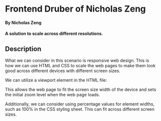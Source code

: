 # Frontend Druber of Nicholas Zeng

#### By Nicholas Zeng 

#### A solution to scale across different resolutions.

## Description

What we can consider in this scenario is responsive web design. This is how we can use HTML and CSS to scale the web pages to make them look good across different devices with different screen sizes.

We can utilize a viewport element in the HTML file:
<meta name="viewport" content="width=device-width, initial-scale=1.0">

This allows the web page to fit the screen size width of the device and sets the initial zoom level when the web page loads.

Additionally, we can consider using percentage values for element widths, such as 100% in the CSS styling sheet. This can fit across different screen sizes. 

